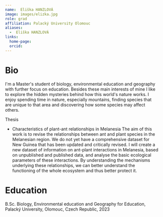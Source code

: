 ```yaml
---
name:  Eliška HANZLOVÁ
image: images/elizka.jpg
role: grad
affiliation: Palacký University Olomouc
aliases:
  -  Eliška HANZLOVÁ
links:
  home-page: 
  orcid: 
---
```


# Bio

I'm a Master's student of biology, environmental education and geography with further focus on education. Besides these main interests of mine I like to explore the hidden mysteries behind how this world's nature works. I enjoy spending time in nature, especially mountains, finding species that are unique to that area and discovering how some species may affect others.

Thesis
* Characteristics of plant-ant relationships in Melanesia
   The aim of this work is to revise the relationships between ant and plant species in the Melanesian region. We do not yet have a comprehensive dataset for New Guinea that has been updated and critically revised. I will create a new dataset of information on ant-plant interactions in Melanesia, based on unpublished and published data, and analyse the basic ecological parameters of these interactions. By understanding the mechanisms underlying these relationships, we can better understand the functioning of the whole ecosystem and thus better protect it.


# Education

B.Sc. Biology, Environmental education and Geography for Education, Palacký University, Olomouc, Czech Republic, 2023


